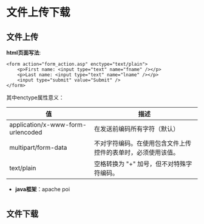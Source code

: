 
# 文件上传下载

## 文件上传

**html页面写法**:

```
<form action="form_action.asp" enctype="text/plain">
  	<p>First name: <input type="text" name="fname" /></p>
  	<p>Last name: <input type="text" name="lname" /></p>
  	<input type="submit" value="Submit" />
</form>
```

其中enctype属性意义：


| 值                                 | 描述                             |
| --------------------------------- | ------------------------------ |
| application/x-www-form-urlencoded | 在发送前编码所有字符（默认）                 |
| multipart/form-data               | 不对字符编码。在使用包含文件上传控件的表单时，必须使用该值。 |
| text/plain                        | 空格转换为 "+" 加号，但不对特殊字符编码。        |





- **java框架**：apache poi


# 
## 文件下载

